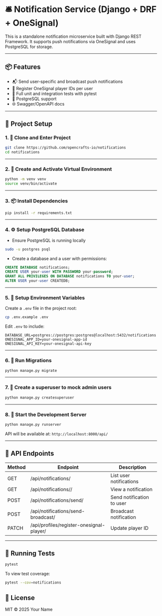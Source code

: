 # 🛎️ Notification Service (Django + DRF + OneSignal)

This is a standalone notification microservice built with Django REST Framework. It supports push notifications via OneSignal and uses PostgreSQL for storage.

---

## 📦 Features

- 📬 Send user-specific and broadcast push notifications
- 🔄 Register OneSignal player IDs per user
- 🧪 Full unit and integration tests with pytest
- 🐘 PostgreSQL support
- 🌐 Swagger/OpenAPI docs

---

## 🧱 Project Setup

### 1. 📁 Clone and Enter Project

```bash
git clone https://github.com/opencrafts-io/notifications
cd notifications
```

---

### 2. 🐍 Create and Activate Virtual Environment

```bash
python -m venv venv
source venv/bin/activate 
```

---

### 3. 📦 Install Dependencies

```bash
pip install -r requirements.txt
```

---

### 4. ⚙️ Setup PostgreSQL Database

- Ensure PostgreSQL is running locally

```bash
sudo -u postgres psql

```
- Create a database and a user with permissions:

```sql
CREATE DATABASE notifications;
CREATE USER your-user WITH PASSWORD your-password;
GRANT ALL PRIVILEGES ON DATABASE notifications TO your-user;
ALTER USER your-user CREATEDB;


```

---

### 5. 🧪 Setup Environment Variables

Create a `.env` file in the project root:

```bash
cp .env.example .env
```

Edit `.env` to include:

```env
DATABASE_URL=postgres://postgres:postgres@localhost:5432/notifications
ONESIGNAL_APP_ID=your-onesignal-app-id
ONESIGNAL_API_KEY=your-onesignal-api-key

```

---

### 6. 🔨 Run Migrations

```bash
python manage.py migrate
```

---

### 7. 🔨 Create a superuser to mock admin users

```bash
python manage.py createsuperuser
```

---

### 8. 🚀 Start the Development Server

```bash
python manage.py runserver
```

API will be available at: `http://localhost:8000/api/`

---

## 🔌 API Endpoints

| Method | Endpoint | Description |
|--------|----------|-------------|
| GET    | /api/notifications/              | List user notifications |
| GET    | /api/notifications/<id>/        | View a notification |
| POST   | /api/notifications/send/        | Send notification to user |
| POST   | /api/notifications/send-broadcast/ | Broadcast notification |
| PATCH  | /api/profiles/register-onesignal-player/ | Update player ID |


---

## 🧪 Running Tests

```bash
pytest
```

To view test coverage:

```bash
pytest --cov=notifications
```


## 📄 License

MIT © 2025 Your Name